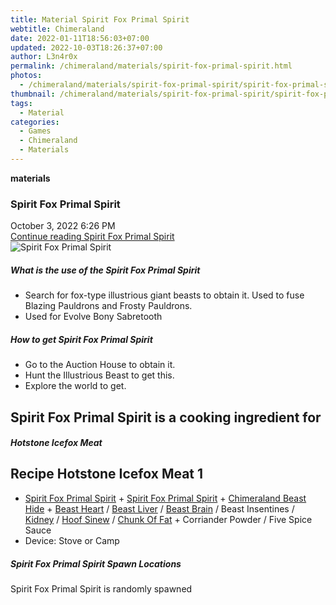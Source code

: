 ```yaml
---
title: Material Spirit Fox Primal Spirit
webtitle: Chimeraland
date: 2022-01-11T18:56:03+07:00
updated: 2022-10-03T18:26:37+07:00
author: L3n4r0x
permalink: /chimeraland/materials/spirit-fox-primal-spirit.html
photos:
  - /chimeraland/materials/spirit-fox-primal-spirit/spirit-fox-primal-spirit.webp
thumbnail: /chimeraland/materials/spirit-fox-primal-spirit/spirit-fox-primal-spirit.webp
tags:
  - Material
categories:
  - Games
  - Chimeraland
  - Materials
---
```


<section id="bootstrap-wrapper">
  <link
    rel="stylesheet"
    href="https://cdn.statically.io/gh/dimaslanjaka/Web-Manajemen/40ac3225/css/bootstrap-4.5-wrapper.css"
  />
  <div
    class="row g-0 border rounded overflow-hidden flex-md-row mb-4 shadow-sm position-relative"
  >
    <div class="col p-4 d-flex flex-column position-static">
      <strong class="d-inline-block mb-2 text-success">materials</strong>
      <h3 class="mb-0">Spirit Fox Primal Spirit</h3>
      <div class="mb-1 text-muted">October 3, 2022 6:26 PM</div>
      <a
        href="/chimeraland/materials/spirit-fox-primal-spirit.html"
        class="stretched-link d-none"
        >Continue reading Spirit Fox Primal Spirit</a
      >
    </div>
    <div class="col-auto d-none d-lg-block">
      <img
        src="/chimeraland/materials/spirit-fox-primal-spirit/spirit-fox-primal-spirit.webp"
        alt="Spirit Fox Primal Spirit"
      />
    </div>
  </div>
  <div class="row">
    <div class="col-lg-6 col-12 mb-2">
      <div class="card">
        <div class="card-body">
          <h5 class="card-title">
            What is the use of the Spirit Fox Primal Spirit
          </h5>
          <div class="card-text">
            <ul>
              <li>
                Search for fox-type illustrious giant beasts to obtain it. Used
                to fuse Blazing Pauldrons and Frosty Pauldrons.
              </li>
              <li>Used for Evolve Bony Sabretooth</li>
            </ul>
          </div>
        </div>
      </div>
    </div>
    <div class="col-lg-6 col-12 mb-2">
      <div class="card">
        <div class="card-body">
          <h5 class="card-title">How to get Spirit Fox Primal Spirit</h5>
          <div class="card-text">
            <ul>
              <li>Go to the Auction House to obtain it.</li>
              <li>Hunt the Illustrious Beast to get this.</li>
              <li>Explore the world to get.</li>
            </ul>
          </div>
        </div>
      </div>
    </div>
    <div class="col-lg-6 col-12 mb-2">
      <h2 id="cookable">
        Spirit Fox Primal Spirit is a cooking ingredient for
      </h2>
      <div id="recipe-hotstone-icefox-meat">
        <h5 id="item-hotstone-icefox-meat">Hotstone Icefox Meat</h5>
        <div class="col-12 col-lg-6 recipe-item mb-2">
          <div class="card">
            <div class="card-body">
              <h2 class="card-title fs-5">Recipe Hotstone Icefox Meat 1</h2>
              <div class="card-text">
                <ul>
                  <li>
                    <a
                      class="text-decoration-none"
                      href="/chimeraland/materials/spirit-fox-primal-spirit.html"
                      >Spirit Fox Primal Spirit</a
                    ><span> + </span
                    ><a
                      class="text-decoration-none"
                      href="/chimeraland/materials/spirit-fox-primal-spirit.html"
                      >Spirit Fox Primal Spirit</a
                    ><span> + </span
                    ><a
                      class="text-decoration-none"
                      href="/chimeraland/materials/chimeraland-beast-hide.html"
                      >Chimeraland Beast Hide</a
                    ><span> + </span
                    ><a
                      class="text-decoration-none"
                      href="/chimeraland/materials/beast-heart.html"
                      >Beast Heart</a
                    ><span> / </span
                    ><a
                      class="text-decoration-none"
                      href="/chimeraland/materials/beast-liver.html"
                      >Beast Liver</a
                    ><span> / </span
                    ><a
                      class="text-decoration-none"
                      href="/chimeraland/materials/beast-brain.html"
                      >Beast Brain</a
                    ><span> / </span>Beast Insentines<span> / </span
                    ><a
                      class="text-decoration-none"
                      href="/chimeraland/materials/kidney.html"
                      >Kidney</a
                    ><span> / </span
                    ><a
                      class="text-decoration-none"
                      href="/chimeraland/materials/hoof-sinew.html"
                      >Hoof Sinew</a
                    ><span> / </span
                    ><a
                      class="text-decoration-none"
                      href="/chimeraland/materials/chunk-of-fat.html"
                      >Chunk Of Fat</a
                    ><span> + </span>Corriander Powder<span> / </span>Five Spice
                    Sauce
                  </li>
                  <li>Device: Stove or Camp</li>
                </ul>
              </div>
            </div>
          </div>
        </div>
      </div>
    </div>
    <div class="col-12 mb-2">
      <h5>Spirit Fox Primal Spirit Spawn Locations</h5>
      <p>Spirit Fox Primal Spirit is randomly spawned</p>
    </div>
  </div>
</section>